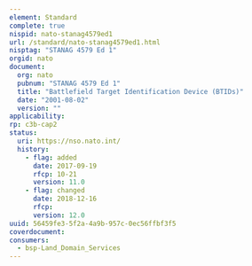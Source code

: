 ```yaml
---
element: Standard
complete: true
nispid: nato-stanag4579ed1
url: /standard/nato-stanag4579ed1.html
nisptag: "STANAG 4579 Ed 1"
orgid: nato
document:
  org: nato
  pubnum: "STANAG 4579 Ed 1"
  title: "Battlefield Target Identification Device (BTIDs)"
  date: "2001-08-02"
  version: ""
applicability:
rp: c3b-cap2
status:
  uri: https://nso.nato.int/
  history: 
    - flag: added
      date: 2017-09-19
      rfcp: 10-21
      version: 11.0
    - flag: changed
      date: 2018-12-16
      rfcp: 
      version: 12.0
uuid: 56459fe3-5f2a-4a9b-957c-0ec56ffbf3f5
coverdocument:
consumers:
  - bsp-Land_Domain_Services
---
```

